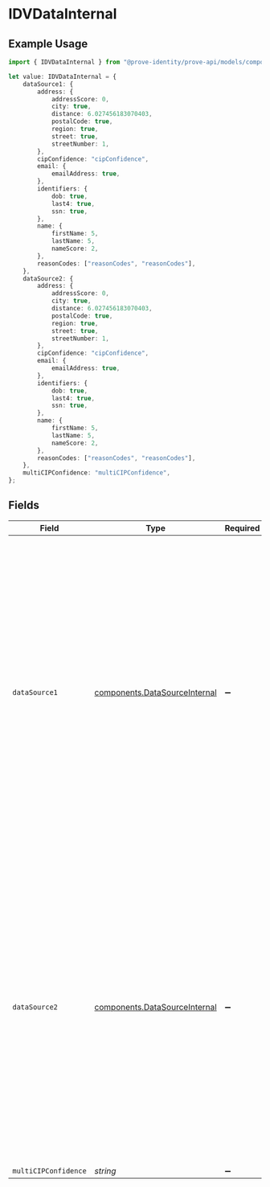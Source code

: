 # IDVDataInternal

## Example Usage

```typescript
import { IDVDataInternal } from "@prove-identity/prove-api/models/components";

let value: IDVDataInternal = {
    dataSource1: {
        address: {
            addressScore: 0,
            city: true,
            distance: 6.027456183070403,
            postalCode: true,
            region: true,
            street: true,
            streetNumber: 1,
        },
        cipConfidence: "cipConfidence",
        email: {
            emailAddress: true,
        },
        identifiers: {
            dob: true,
            last4: true,
            ssn: true,
        },
        name: {
            firstName: 5,
            lastName: 5,
            nameScore: 2,
        },
        reasonCodes: ["reasonCodes", "reasonCodes"],
    },
    dataSource2: {
        address: {
            addressScore: 0,
            city: true,
            distance: 6.027456183070403,
            postalCode: true,
            region: true,
            street: true,
            streetNumber: 1,
        },
        cipConfidence: "cipConfidence",
        email: {
            emailAddress: true,
        },
        identifiers: {
            dob: true,
            last4: true,
            ssn: true,
        },
        name: {
            firstName: 5,
            lastName: 5,
            nameScore: 2,
        },
        reasonCodes: ["reasonCodes", "reasonCodes"],
    },
    multiCIPConfidence: "multiCIPConfidence",
};
```

## Fields

| Field                                                                                                                                                                                                                                                                                                                                                                                                 | Type                                                                                                                                                                                                                                                                                                                                                                                                  | Required                                                                                                                                                                                                                                                                                                                                                                                              | Description                                                                                                                                                                                                                                                                                                                                                                                           | Example                                                                                                                                                                                                                                                                                                                                                                                               |
| ----------------------------------------------------------------------------------------------------------------------------------------------------------------------------------------------------------------------------------------------------------------------------------------------------------------------------------------------------------------------------------------------------- | ----------------------------------------------------------------------------------------------------------------------------------------------------------------------------------------------------------------------------------------------------------------------------------------------------------------------------------------------------------------------------------------------------- | ----------------------------------------------------------------------------------------------------------------------------------------------------------------------------------------------------------------------------------------------------------------------------------------------------------------------------------------------------------------------------------------------------- | ----------------------------------------------------------------------------------------------------------------------------------------------------------------------------------------------------------------------------------------------------------------------------------------------------------------------------------------------------------------------------------------------------- | ----------------------------------------------------------------------------------------------------------------------------------------------------------------------------------------------------------------------------------------------------------------------------------------------------------------------------------------------------------------------------------------------------- |
| `dataSource1`                                                                                                                                                                                                                                                                                                                                                                                         | [components.DataSourceInternal](../../models/components/datasourceinternal.md)                                                                                                                                                                                                                                                                                                                        | :heavy_minus_sign:                                                                                                                                                                                                                                                                                                                                                                                    | N/A                                                                                                                                                                                                                                                                                                                                                                                                   | {<br/>"cipConfidence": "cipConfidence",<br/>"reasonCodes": [<br/>"reasonCodes",<br/>"reasonCodes"<br/>],<br/>"address": {<br/>"distance": 6.027456183070403,<br/>"city": true,<br/>"streetNumber": 1,<br/>"street": true,<br/>"postalCode": true,<br/>"region": true,<br/>"addressScore": 0<br/>},<br/>"identifiers": {<br/>"last4": true,<br/>"dob": true,<br/>"ssn": true<br/>},<br/>"name": {<br/>"firstName": 5,<br/>"lastName": 5,<br/>"nameScore": 2<br/>},<br/>"email": {<br/>"emailAddress": true<br/>}<br/>} |
| `dataSource2`                                                                                                                                                                                                                                                                                                                                                                                         | [components.DataSourceInternal](../../models/components/datasourceinternal.md)                                                                                                                                                                                                                                                                                                                        | :heavy_minus_sign:                                                                                                                                                                                                                                                                                                                                                                                    | N/A                                                                                                                                                                                                                                                                                                                                                                                                   | {<br/>"cipConfidence": "cipConfidence",<br/>"reasonCodes": [<br/>"reasonCodes",<br/>"reasonCodes"<br/>],<br/>"address": {<br/>"distance": 6.027456183070403,<br/>"city": true,<br/>"streetNumber": 1,<br/>"street": true,<br/>"postalCode": true,<br/>"region": true,<br/>"addressScore": 0<br/>},<br/>"identifiers": {<br/>"last4": true,<br/>"dob": true,<br/>"ssn": true<br/>},<br/>"name": {<br/>"firstName": 5,<br/>"lastName": 5,<br/>"nameScore": 2<br/>},<br/>"email": {<br/>"emailAddress": true<br/>}<br/>} |
| `multiCIPConfidence`                                                                                                                                                                                                                                                                                                                                                                                  | *string*                                                                                                                                                                                                                                                                                                                                                                                              | :heavy_minus_sign:                                                                                                                                                                                                                                                                                                                                                                                    | N/A                                                                                                                                                                                                                                                                                                                                                                                                   |                                                                                                                                                                                                                                                                                                                                                                                                       |